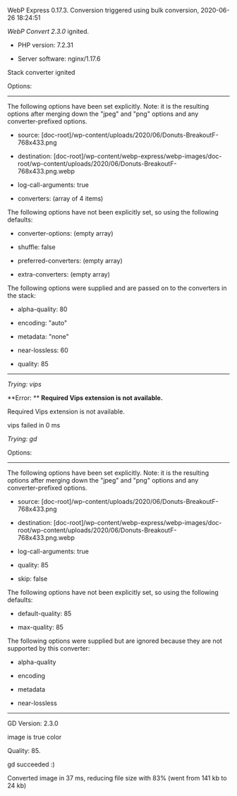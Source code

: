 WebP Express 0.17.3. Conversion triggered using bulk conversion, 2020-06-26 18:24:51

*WebP Convert 2.3.0*  ignited.
- PHP version: 7.2.31
- Server software: nginx/1.17.6

Stack converter ignited

Options:
------------
The following options have been set explicitly. Note: it is the resulting options after merging down the "jpeg" and "png" options and any converter-prefixed options.
- source: [doc-root]/wp-content/uploads/2020/06/Donuts-BreakoutF-768x433.png
- destination: [doc-root]/wp-content/webp-express/webp-images/doc-root/wp-content/uploads/2020/06/Donuts-BreakoutF-768x433.png.webp
- log-call-arguments: true
- converters: (array of 4 items)

The following options have not been explicitly set, so using the following defaults:
- converter-options: (empty array)
- shuffle: false
- preferred-converters: (empty array)
- extra-converters: (empty array)

The following options were supplied and are passed on to the converters in the stack:
- alpha-quality: 80
- encoding: "auto"
- metadata: "none"
- near-lossless: 60
- quality: 85
------------


*Trying: vips* 

**Error: ** **Required Vips extension is not available.** 
Required Vips extension is not available.
vips failed in 0 ms

*Trying: gd* 

Options:
------------
The following options have been set explicitly. Note: it is the resulting options after merging down the "jpeg" and "png" options and any converter-prefixed options.
- source: [doc-root]/wp-content/uploads/2020/06/Donuts-BreakoutF-768x433.png
- destination: [doc-root]/wp-content/webp-express/webp-images/doc-root/wp-content/uploads/2020/06/Donuts-BreakoutF-768x433.png.webp
- log-call-arguments: true
- quality: 85
- skip: false

The following options have not been explicitly set, so using the following defaults:
- default-quality: 85
- max-quality: 85

The following options were supplied but are ignored because they are not supported by this converter:
- alpha-quality
- encoding
- metadata
- near-lossless
------------

GD Version: 2.3.0
image is true color
Quality: 85. 
gd succeeded :)

Converted image in 37 ms, reducing file size with 83% (went from 141 kb to 24 kb)
